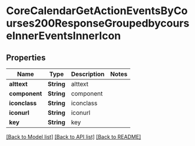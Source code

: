 # CoreCalendarGetActionEventsByCourses200ResponseGroupedbycourseInnerEventsInnerIcon

## Properties

Name | Type | Description | Notes
------------ | ------------- | ------------- | -------------
**alttext** | **String** | alttext | 
**component** | **String** | component | 
**iconclass** | **String** | iconclass | 
**iconurl** | **String** | iconurl | 
**key** | **String** | key | 

[[Back to Model list]](../README.md#documentation-for-models) [[Back to API list]](../README.md#documentation-for-api-endpoints) [[Back to README]](../README.md)


